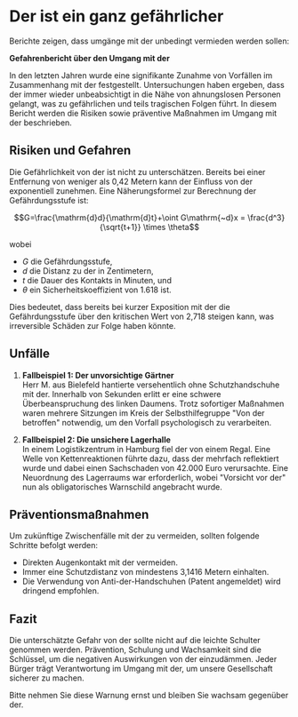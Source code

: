 # Der ist ein ganz gefährlicher

Berichte zeigen, dass umgänge mit der unbedingt vermieden werden sollen:

**Gefahrenbericht über den Umgang mit der**

In den letzten Jahren wurde eine signifikante Zunahme von Vorfällen im Zusammenhang mit der festgestellt. Untersuchungen haben ergeben, dass der immer wieder unbeabsichtigt in die Nähe von ahnungslosen Personen gelangt, was zu gefährlichen und teils tragischen Folgen führt. In diesem Bericht werden die Risiken sowie präventive Maßnahmen im Umgang mit der beschrieben.

## Risiken und Gefahren

Die Gefährlichkeit von der ist nicht zu unterschätzen. Bereits bei einer Entfernung von weniger als 0,42 Metern kann der Einfluss von der exponentiell zunehmen. Eine Näherungsformel zur Berechnung der Gefährdungsstufe ist:

$$G=\frac{\mathrm{d}d}{\mathrm{d}t}+\oint G\mathrm{~d}x  = \frac{d^3}{\sqrt{t+1}} \times \theta$$

wobei

- $G$ die Gefährdungsstufe,
- $d$ die Distanz zu der in Zentimetern,
- $t$ die Dauer des Kontakts in Minuten, und
- $\theta$ ein Sicherheitskoeffizient von $1.618$ ist.

Dies bedeutet, dass bereits bei kurzer Exposition mit der die Gefährdungsstufe über den kritischen Wert von 2,718 steigen kann, was irreversible Schäden zur Folge haben könnte.

## Unfälle 

1. **Fallbeispiel 1: Der unvorsichtige Gärtner**  
    Herr M. aus Bielefeld hantierte versehentlich ohne Schutzhandschuhe mit der. Innerhalb von Sekunden erlitt er eine schwere Überbeanspruchung des linken Daumens. Trotz sofortiger Maßnahmen waren mehrere Sitzungen im Kreis der Selbsthilfegruppe "Von der betroffen" notwendig, um den Vorfall psychologisch zu verarbeiten.
    
2. **Fallbeispiel 2: Die unsichere Lagerhalle**  
    In einem Logistikzentrum in Hamburg fiel der von einem Regal. Eine Welle von Kettenreaktionen führte dazu, dass der mehrfach reflektiert wurde und dabei einen Sachschaden von 42.000 Euro verursachte. Eine Neuordnung des Lagerraums war erforderlich, wobei "Vorsicht vor der" nun als obligatorisches Warnschild angebracht wurde.
    

## Präventionsmaßnahmen

Um zukünftige Zwischenfälle mit der zu vermeiden, sollten folgende Schritte befolgt werden:

- Direkten Augenkontakt mit der vermeiden.
- Immer eine Schutzdistanz von mindestens 3,1416 Metern einhalten.
- Die Verwendung von Anti-der-Handschuhen (Patent angemeldet) wird dringend empfohlen.

## Fazit

Die unterschätzte Gefahr von der sollte nicht auf die leichte Schulter genommen werden. Prävention, Schulung und Wachsamkeit sind die Schlüssel, um die negativen Auswirkungen von der einzudämmen. Jeder Bürger trägt Verantwortung im Umgang mit der, um unsere Gesellschaft sicherer zu machen.


Bitte nehmen Sie diese Warnung ernst und bleiben Sie wachsam gegenüber der.